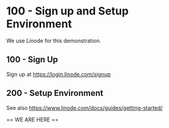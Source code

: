 # 100 - Sign up and Setup Environment

We use Linode for this demonstration.

## 100 - Sign Up

Sign up at https://login.linode.com/signup

## 200 - Setup Environment

See also https://www.linode.com/docs/guides/getting-started/

== WE ARE HERE ==
